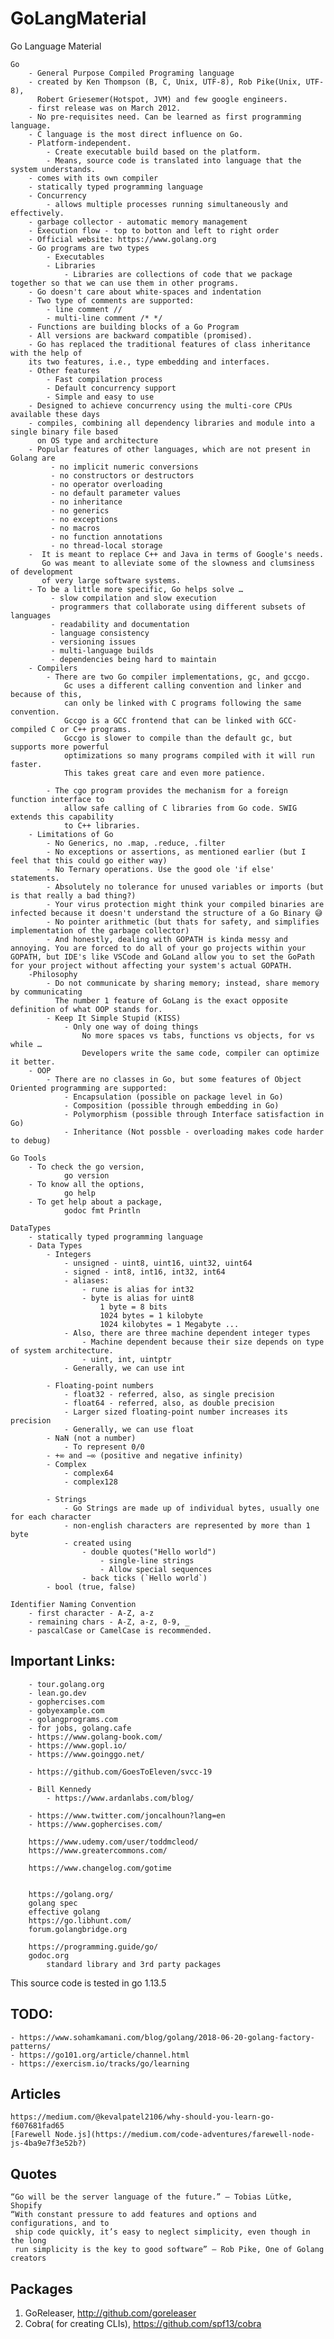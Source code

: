 # GoLangMaterial
Go Language Material

    Go
        - General Purpose Compiled Programing language
        - created by Ken Thompson (B, C, Unix, UTF-8), Rob Pike(Unix, UTF-8), 
          Robert Griesemer(Hotspot, JVM) and few google engineers.
        - first release was on March 2012.
        - No pre-requisites need. Can be learned as first programming language.
        - C language is the most direct influence on Go.
        - Platform-independent. 
            - Create executable build based on the platform. 
            - Means, source code is translated into language that the system understands.
        - comes with its own compiler
        - statically typed programming language
        - Concurrency 
            - allows multiple processes running simultaneously and effectively.
        - garbage collector - automatic memory management
        - Execution flow - top to botton and left to right order
        - Official website: https://www.golang.org
        - Go programs are two types
            - Executables
            - Libraries
                - Libraries are collections of code that we package together so that we can use them in other programs.
        - Go doesn't care about white-spaces and indentation
        - Two type of comments are supported:
            - line comment //
            - multi-line comment /* */
        - Functions are building blocks of a Go Program
        - All versions are backward compatible (promised).
        - Go has replaced the traditional features of class inheritance with the help of
        its two features, i.e., type embedding and interfaces. 
        - Other features
            - Fast compilation process
            - Default concurrency support
            - Simple and easy to use
        - Designed to achieve concurrency using the multi-core CPUs available these days
        - compiles, combining all dependency libraries and module into a single binary file based
          on OS type and architecture
        - Popular features of other languages, which are not present in Golang are
             - no implicit numeric conversions
             - no constructors or destructors
             - no operator overloading
             - no default parameter values
             - no inheritance
             - no generics
             - no exceptions
             - no macros
             - no function annotations
             - no thread-local storage
        -  It is meant to replace C++ and Java in terms of Google's needs. 
           Go was meant to alleviate some of the slowness and clumsiness of development 
           of very large software systems. 
        - To be a little more specific, Go helps solve …
             - slow compilation and slow execution
             - programmers that collaborate using different subsets of languages
             - readability and documentation
             - language consistency
             - versioning issues
             - multi-language builds
             - dependencies being hard to maintain
        - Compilers
            - There are two Go compiler implementations, gc, and gccgo. 
                Gc uses a different calling convention and linker and because of this, 
                can only be linked with C programs following the same convention. 
                Gccgo is a GCC frontend that can be linked with GCC-compiled C or C++ programs. 
                Gccgo is slower to compile than the default gc, but supports more powerful 
                optimizations so many programs compiled with it will run faster. 
                This takes great care and even more patience.
            
            - The cgo program provides the mechanism for a foreign function interface to
                allow safe calling of C libraries from Go code. SWIG extends this capability 
                to C++ libraries.
        - Limitations of Go
            - No Generics, no .map, .reduce, .filter
            - No exceptions or assertions, as mentioned earlier (but I feel that this could go either way)
            - No Ternary operations. Use the good ole 'if else' statements.
            - Absolutely no tolerance for unused variables or imports (but is that really a bad thing?)
            - Your virus protection might think your compiled binaries are infected because it doesn't understand the structure of a Go Binary 😅
            - No pointer arithmetic (but thats for safety, and simplifies implementation of the garbage collector)
            - And honestly, dealing with GOPATH is kinda messy and annoying. You are forced to do all of your go projects within your GOPATH, but IDE's like VSCode and GoLand allow you to set the GoPath for your project without affecting your system's actual GOPATH.
        -Philosophy
            - Do not communicate by sharing memory; instead, share memory by communicating
              The number 1 feature of GoLang is the exact opposite definition of what OOP stands for.
            - Keep It Simple Stupid (KISS)
                - Only one way of doing things
                    No more spaces vs tabs, functions vs objects, for vs while … 
                    Developers write the same code, compiler can optimize it better.
        - OOP
            - There are no classes in Go, but some features of Object Oriented programming are supported:
                - Encapsulation (possible on package level in Go)
                - Composition (possible through embedding in Go)
                - Polymorphism (possible through Interface satisfaction in Go)
                - Inheritance (Not possble - overloading makes code harder to debug)
                
    Go Tools
        - To check the go version, 
                go version
        - To know all the options, 
                go help
        - To get help about a package, 
                godoc fmt Println

    DataTypes
        - statically typed programming language
        - Data Types
            - Integers
                - unsigned - uint8, uint16, uint32, uint64
                - signed - int8, int16, int32, int64
                - aliases: 
                    - rune is alias for int32
                    - byte is alias for uint8
                        1 byte = 8 bits
                        1024 bytes = 1 kilobyte
                        1024 kilobytes = 1 Megabyte ...
                - Also, there are three machine dependent integer types
                    - Machine dependent because their size depends on type of system architecture.
                    - uint, int, uintptr
                - Generally, we can use int

            - Floating-point numbers
                - float32 - referred, also, as single precision
                - float64 - referred, also, as double precision
                - Larger sized floating-point number increases its precision
                - Generally, we can use float
            - NaN (not a number)
                - To represent 0/0
            - +∞ and −∞ (positive and negative infinity)
            - Complex 
                - complex64
                - complex128

            - Strings
                - Go Strings are made up of individual bytes, usually one for each character
                - non-english characters are represented by more than 1 byte
                - created using 
                    - double quotes("Hello world")
                        - single-line strings
                        - Allow special sequences
                    - back ticks (`Hello world`)
            - bool (true, false)

    Identifier Naming Convention
        - first character - A-Z, a-z
        - remaining chars - A-Z, a-z, 0-9, _
        - pascalCase or CamelCase is recommended. 

Important Links:
----------------
        - tour.golang.org
        - lean.go.dev
        - gophercises.com
        - gobyexample.com
        - golangprograms.com
        - for jobs, golang.cafe
        - https://www.golang-book.com/
        - https://www.gopl.io/
        - https://www.goinggo.net/
        
        - https://github.com/GoesToEleven/svcc-19
        
        - Bill Kennedy
            - https://www.ardanlabs.com/blog/
        
        - https://www.twitter.com/joncalhoun?lang=en
        - https://www.gophercises.com/
        
        https://www.udemy.com/user/toddmcleod/
        https://www.greatercommons.com/
        
        https://www.changelog.com/gotime
        
        
        https://golang.org/
        golang spec
        effective golang
        https://go.libhunt.com/
        forum.golangbridge.org
        
        https://programming.guide/go/
        godoc.org
            standard library and 3rd party packages
This source code is tested in go 1.13.5


TODO:
-----
    - https://www.sohamkamani.com/blog/golang/2018-06-20-golang-factory-patterns/
    - https://go101.org/article/channel.html
    - https://exercism.io/tracks/go/learning

Articles
--------
    https://medium.com/@kevalpatel2106/why-should-you-learn-go-f607681fad65
    [Farewell Node.js](https://medium.com/code-adventures/farewell-node-js-4ba9e7f3e52b?)
Quotes
------
    “Go will be the server language of the future.” — Tobias Lütke, Shopify 
    “With constant pressure to add features and options and configurations, and to 
     ship code quickly, it’s easy to neglect simplicity, even though in the long 
     run simplicity is the key to good software” — Rob Pike, One of Golang creators 
    
    
Packages
--------
1. GoReleaser,  http://github.com/goreleaser
2. Cobra( for creating CLIs), https://github.com/spf13/cobra 